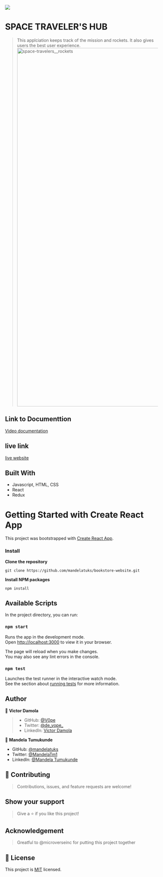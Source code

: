 ![](https://img.shields.io/badge/Microverse-blueviolet)

# SPACE TRAVELER'S HUB

> This applciation keeps track of the mission and rockets. It also gives users the best user experience. 
> <img width="1181" alt="space-travelers__rockets" src="https://user-images.githubusercontent.com/38649067/174128760-b9a8b477-0067-46ac-beb1-2e4621bd330c.png">

## Link to Documenttion
[Video documentation](https://drive.google.com/file/d/14z51_5VFb5iSNBfp6DlZtNJo6M-y1UV8/view?usp=sharing)

## live link 
[live website](https://delightful-stardust-098730.netlify.app)

## Built With

- Javascript, HTML, CSS
- React
- Redux

# Getting Started with Create React App

This project was bootstrapped with [Create React App](https://github.com/facebook/create-react-app).

### Install

**Clone the repository**
```
git clone https://github.com/mandelatuks/bookstore-website.git
```
**Install NPM packages**
```
npm install
```

## Available Scripts

In the project directory, you can run:

### `npm start`

Runs the app in the development mode.\
Open [http://localhost:3000](http://localhost:3000) to view it in your browser.

The page will reload when you make changes.\
You may also see any lint errors in the console.

### `npm test`

Launches the test runner in the interactive watch mode.\
See the section about [running tests](https://facebook.github.io/create-react-app/docs/running-tests) for more information.


## Author

👤 **Victor Damola**

>- GitHub: [@V0pe](https://github.com/V0pe)
>- Twitter: [@de_vope_](https://twitter.com/de_vope)
>- LinkedIn: [Victor Damola](https://linkedin.com/in/victor-damola-aderibigbe-27931ab0)

👤 **Mandela Tumukunde**

- GitHub: [@mandelatuks](https://github.com/mandelatuks)
- Twitter: [@MandelaTm1](https://twitter.com/MandelaTm1)
- LinkedIn: [@Mandela Tumukunde](https://www.linkedin.com/in/mandela-tumukunde-794755194/)

## 🤝 Contributing

>Contributions, issues, and feature requests are welcome!

## Show your support

>Give a ⭐️ if you like this project!

## Acknowledgement
>Greatful to @microverseinc for putting this project together

## 📝 License

This project is [MIT](./MIT.md) licensed.
